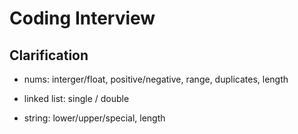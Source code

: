 # Coding Interview

## Clarification

* nums: interger/float, positive/negative, range, duplicates, length

* linked list: single / double

* string: lower/upper/special, length